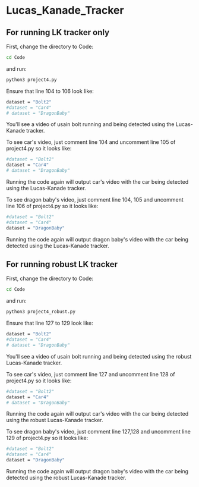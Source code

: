 # Lucas_Kanade_Tracker    

## For running LK tracker only
First, change the directory to Code:  
```bash
cd Code  
```
and run: 
```bash
python3 project4.py  
```
Ensure that line 104 to 106 look like:
```bash
dataset = "Bolt2"
#dataset = "Car4"
# dataset = "DragonBaby"
```
You'll see a video of usain bolt running and being detected using the Lucas-Kanade tracker.  


To see car's video, just comment line 104 and uncomment line 105 of project4.py so it looks like:  
```bash
#dataset = "Bolt2"
dataset = "Car4"
# dataset = "DragonBaby"
```

Running the code again will output car's video with the car being detected using the Lucas-Kanade tracker.  

To see dragon baby's video, just comment line 104, 105 and uncomment line 106 of project4.py so it looks like:   
```bash
#dataset = "Bolt2"
#dataset = "Car4"
dataset = "DragonBaby"   
```
Running the code again will output dragon baby's video with the car being detected using the Lucas-Kanade tracker.  

## For running robust LK tracker
First, change the directory to Code:  
```bash
cd Code  
```
and run: 
```bash
python3 project4_robust.py  
```
Ensure that line 127 to 129 look like:
```bash
dataset = "Bolt2"
#dataset = "Car4"
# dataset = "DragonBaby"
```
You'll see a video of usain bolt running and being detected using the robust Lucas-Kanade tracker.  


To see car's video, just comment line 127 and uncomment line 128 of project4.py so it looks like:  
```bash
#dataset = "Bolt2"
dataset = "Car4"
# dataset = "DragonBaby"
```

Running the code again will output car's video with the car being detected using the robust Lucas-Kanade tracker.  

To see dragon baby's video, just comment line 127,128 and uncomment line 129 of project4.py so it looks like:   
```bash
#dataset = "Bolt2"
#dataset = "Car4"
dataset = "DragonBaby"   
```
Running the code again will output dragon baby's video with the car being detected using the robust Lucas-Kanade tracker.  


 